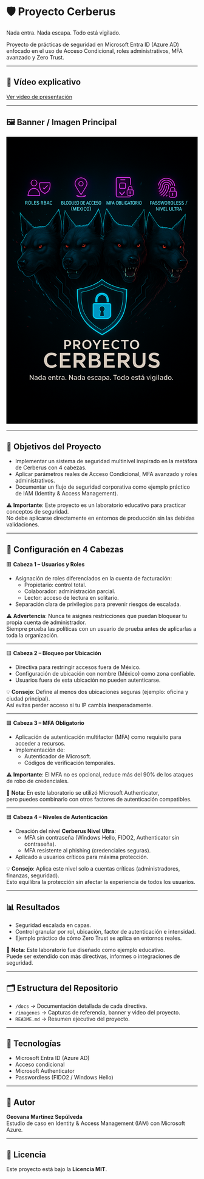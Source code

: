# 🛡️ Proyecto Cerberus  
Nada entra. Nada escapa. Todo está vigilado.  

Proyecto de prácticas de seguridad en Microsoft Entra ID (Azure AD) enfocado en el uso de Acceso Condicional, roles administrativos, MFA avanzado y Zero Trust.  

---

## 🎥 Vídeo explicativo  
[Ver video de presentación](./video-cerberus.mp4)


---

## 🖼️ Banner / Imagen Principal  
![Proyecto Cerberus](imagenes/proyecto-cerberus.png)  

---

## 📌 Objetivos del Proyecto  
- Implementar un sistema de seguridad multinivel inspirado en la metáfora de Cerberus con 4 cabezas.  
- Aplicar parámetros reales de Acceso Condicional, MFA avanzado y roles administrativos.  
- Documentar un flujo de seguridad corporativa como ejemplo práctico de IAM (Identity & Access Management).  

⚠️ **Importante**: Este proyecto es un laboratorio educativo para practicar conceptos de seguridad.  
No debe aplicarse directamente en entornos de producción sin las debidas validaciones.  

---

## 🔑 Configuración en 4 Cabezas  

🟥 **Cabeza 1 – Usuarios y Roles**  
- Asignación de roles diferenciados en la cuenta de facturación:  
  - Propietario: control total.  
  - Colaborador: administración parcial.  
  - Lector: acceso de lectura en solitario.  
- Separación clara de privilegios para prevenir riesgos de escalada.  

⚠️ **Advertencia**: Nunca te asignes restricciones que puedan bloquear tu propia cuenta de administrador.  
Siempre prueba las políticas con un usuario de prueba antes de aplicarlas a toda la organización.  

---

🟨 **Cabeza 2 – Bloqueo por Ubicación**  
- Directiva para restringir accesos fuera de México.  
- Configuración de ubicación con nombre (México) como zona confiable.  
- Usuarios fuera de esta ubicación no pueden autenticarse.  

💡 **Consejo**: Define al menos dos ubicaciones seguras (ejemplo: oficina y ciudad principal).  
Así evitas perder acceso si tu IP cambia inesperadamente.  

---

🟩 **Cabeza 3 – MFA Obligatorio**  
- Aplicación de autenticación multifactor (MFA) como requisito para acceder a recursos.  
- Implementación de:  
  - Autenticador de Microsoft.  
  - Códigos de verificación temporales.  

⚠️ **Importante**: El MFA no es opcional, reduce más del 90% de los ataques de robo de credenciales.  

📌 **Nota**: En este laboratorio se utilizó Microsoft Authenticator,  
pero puedes combinarlo con otros factores de autenticación compatibles.  

---

🟦 **Cabeza 4 – Niveles de Autenticación**  
- Creación del nivel **Cerberus Nivel Ultra**:  
  - MFA sin contraseña (Windows Hello, FIDO2, Authenticator sin contraseña).  
  - MFA resistente al phishing (credenciales seguras).  
- Aplicado a usuarios críticos para máxima protección.  

💡 **Consejo**: Aplica este nivel solo a cuentas críticas (administradores, finanzas, seguridad).  
Esto equilibra la protección sin afectar la experiencia de todos los usuarios.  

---

## 📊 Resultados  
- Seguridad escalada en capas.  
- Control granular por rol, ubicación, factor de autenticación e intensidad.  
- Ejemplo práctico de cómo Zero Trust se aplica en entornos reales.  

📌 **Nota**: Este laboratorio fue diseñado como ejemplo educativo.  
Puede ser extendido con más directivas, informes o integraciones de seguridad.  

---

## 🗂️ Estructura del Repositorio  
- `/docs` → Documentación detallada de cada directiva.  
- `/imagenes` → Capturas de referencia, banner y video del proyecto.  
- `README.md` → Resumen ejecutivo del proyecto.  

---

## 🚀 Tecnologías  
- Microsoft Entra ID (Azure AD)  
- Acceso condicional  
- Microsoft Authenticator  
- Passwordless (FIDO2 / Windows Hello)  

---

## 📌 Autor  
**Geovana Martínez Sepúlveda**  
Estudio de caso en Identity & Access Management (IAM) con Microsoft Azure.  

---

## 📜 Licencia  
Este proyecto está bajo la **Licencia MIT**.  
